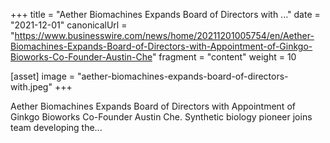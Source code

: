 +++
title = "Aether Biomachines Expands Board of Directors with ..."
date = "2021-12-01"
canonicalUrl = "https://www.businesswire.com/news/home/20211201005754/en/Aether-Biomachines-Expands-Board-of-Directors-with-Appointment-of-Ginkgo-Bioworks-Co-Founder-Austin-Che"
fragment = "content"
weight = 10

[asset]
    image = "aether-biomachines-expands-board-of-directors-with.jpeg"
+++

Aether Biomachines Expands Board of Directors with Appointment of Ginkgo 
Bioworks Co-Founder Austin Che. Synthetic biology pioneer joins team 
developing the...
